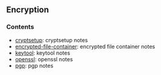 ## Encryption

### Contents

* [cryptsetup](cryptsetup.md): cryptsetup notes
* [encrypted-file-container](encrypted-file-container.md): encrypted file container notes
* [keytool](keytool.md): keytool notes
* [openssl](openssl.md): openssl notes
* [pgp](pgp.md): pgp notes

